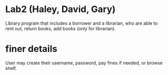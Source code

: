 # Lab2 (Haley, David, Gary)

Library program that includes a borrower and a librarian, who are able to rent out, return books, add books (only for librarian).

# finer details 

User may create their username, password, pay fines if needed, or browse shelf.  




